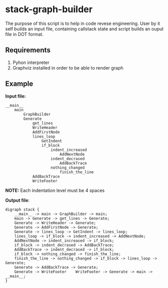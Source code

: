 stack-graph-builder
===================

The purpose of this script is to help in code revese engineering.
User by it self builds an input file, containing callstack state and script builds an ouput file in DOT format.

Requirements
------------
1. Pyhon interpreter
2. Graphviz installed in order to be able to render graph


Example
-------

__Input file:__

```
__main__
    main
        GraphBuilder
        Generate
            get_lines
            WriteHeader
            AddFirstNode
            lines_loop
                GetIndent
                if_block
                    indent_increased
                        AddNextNode
                    indent_decrased
                        AddBackTrace
                    nothing_changed
                        finish_the_line
            AddBackTrace
            WriteFooter
```
__NOTE:__  Each indentation level must be 4 spaces

__Output file__:

```
digraph stack {
    __main__ -> main -> GraphBuilder -> main;
    main -> Generate -> get_lines -> Generate;
    Generate -> WriteHeader -> Generate;
    Generate -> AddFirstNode -> Generate;
    Generate -> lines_loop -> GetIndent -> lines_loop;
    lines_loop -> if_block -> indent_increased -> AddNextNode;
    AddNextNode -> indent_increased -> if_block;
    if_block -> indent_decrased -> AddBackTrace;
    AddBackTrace -> indent_decrased -> if_block;
    if_block -> nothing_changed -> finish_the_line;
    finish_the_line -> nothing_changed -> if_block -> lines_loop -> Generate;
    Generate -> AddBackTrace -> Generate;
    Generate -> WriteFooter    WriteFooter -> Generate -> main -> __main__;
}
```
